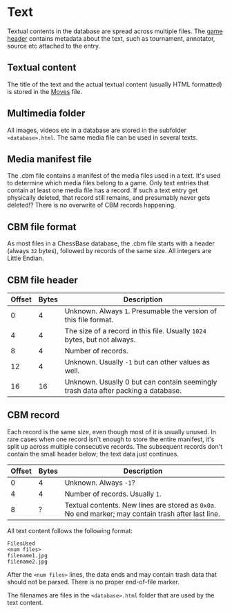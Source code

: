 # Text

Textual contents in the database are spread across multiple files.
The [game header](games.md#cbh_text) contains metadata about the text, such as tournament, annotator, source etc attached to the entry.

## Textual content

The title of the text and the actual textual content (usually HTML formatted)
is stored in the [Moves](moves.md#cbg_text) file.

## Multimedia folder

All images, videos etc in a database are stored in the subfolder `<database>.html`.
The same media file can be used in several texts. 

## Media manifest file

The .cbm file contains a manifest of the media files used in a text.
It's used to determine which media files belong to a game.
Only text entries that contain at least one media file has a record.
If such a text entry get physically deleted, that record still remains, and presumably never gets deleted!? There is no overwrite of CBM records happening.

## <a name="cbm">CBM file format</a>

As most files in a ChessBase database, the .cbm file starts with a header (always `32` bytes), followed by records of the same size.
All integers are Little Endian.

## <a name="cbm_header">CBM file header</a>

| Offset | Bytes | Description
| --- | --- | ---
| 0 | 4 | Unknown. Always `1`. Presumable the version of this file format.
| 4 | 4 | The size of a record in this file. Usually `1024` bytes, but not always.
| 8 | 4 | Number of records.
| 12 | 4 | Unknown. Usually `-1` but can other values as well.
| 16 | 16 | Unknown. Usually 0 but can contain seemingly trash data after packing a database.

## <a name="cbm_record">CBM record</a>

Each record is the same size, even though most of it is usually unused.
In rare cases when one record isn't enough to store the entire manifest, it's
split up across multiple consecutive records. The subsequent records don't contain
the small header below; the text data just continues.

| Offset | Bytes | Description
| --- | --- | ---
| 0 | 4 | Unknown. Always `-1`?
| 4 | 4 | Number of records. Usually `1`.
| 8 | ? | Textual contents. New lines are stored as `0x0a`. No end marker; may contain trash after last line.

All text content follows the following format:

```
FilesUsed
<num files>
filename1.jpg
filename2.jpg
```

After the `<num files>` lines, the data ends and may contain trash data that should not be parsed.
There is no proper end-of-file marker.

The filenames are files in the `<database>.html` folder that are used by the text content.
